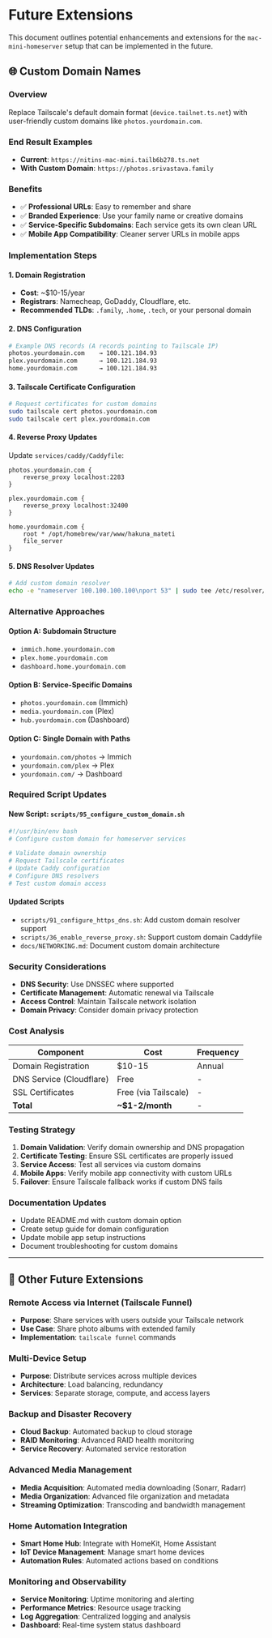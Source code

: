 # Future Extensions

This document outlines potential enhancements and extensions for the `mac-mini-homeserver` setup that can be implemented in the future.

## 🌐 Custom Domain Names

### Overview
Replace Tailscale's default domain format (`device.tailnet.ts.net`) with user-friendly custom domains like `photos.yourdomain.com`.

### End Result Examples
- **Current**: `https://nitins-mac-mini.tailb6b278.ts.net`
- **With Custom Domain**: `https://photos.srivastava.family`

### Benefits
- ✅ **Professional URLs**: Easy to remember and share
- ✅ **Branded Experience**: Use your family name or creative domains
- ✅ **Service-Specific Subdomains**: Each service gets its own clean URL
- ✅ **Mobile App Compatibility**: Cleaner server URLs in mobile apps

### Implementation Steps

#### 1. Domain Registration
- **Cost**: ~$10-15/year
- **Registrars**: Namecheap, GoDaddy, Cloudflare, etc.
- **Recommended TLDs**: `.family`, `.home`, `.tech`, or your personal domain

#### 2. DNS Configuration
```bash
# Example DNS records (A records pointing to Tailscale IP)
photos.yourdomain.com    → 100.121.184.93
plex.yourdomain.com      → 100.121.184.93
home.yourdomain.com      → 100.121.184.93
```

#### 3. Tailscale Certificate Configuration
```bash
# Request certificates for custom domains
sudo tailscale cert photos.yourdomain.com
sudo tailscale cert plex.yourdomain.com
```

#### 4. Reverse Proxy Updates
Update `services/caddy/Caddyfile`:
```caddyfile
photos.yourdomain.com {
    reverse_proxy localhost:2283
}

plex.yourdomain.com {
    reverse_proxy localhost:32400
}

home.yourdomain.com {
    root * /opt/homebrew/var/www/hakuna_mateti
    file_server
}
```

#### 5. DNS Resolver Updates
```bash
# Add custom domain resolver
echo -e "nameserver 100.100.100.100\nport 53" | sudo tee /etc/resolver/yourdomain.com
```

### Alternative Approaches

#### Option A: Subdomain Structure
- `immich.home.yourdomain.com`
- `plex.home.yourdomain.com` 
- `dashboard.home.yourdomain.com`

#### Option B: Service-Specific Domains
- `photos.yourdomain.com` (Immich)
- `media.yourdomain.com` (Plex)
- `hub.yourdomain.com` (Dashboard)

#### Option C: Single Domain with Paths
- `yourdomain.com/photos` → Immich
- `yourdomain.com/plex` → Plex
- `yourdomain.com/` → Dashboard

### Required Script Updates

#### New Script: `scripts/95_configure_custom_domain.sh`
```bash
#!/usr/bin/env bash
# Configure custom domain for homeserver services

# Validate domain ownership
# Request Tailscale certificates
# Update Caddy configuration
# Configure DNS resolvers
# Test custom domain access
```

#### Updated Scripts
- `scripts/91_configure_https_dns.sh`: Add custom domain resolver support
- `scripts/36_enable_reverse_proxy.sh`: Support custom domain Caddyfile
- `docs/NETWORKING.md`: Document custom domain architecture

### Security Considerations
- **DNS Security**: Use DNSSEC where supported
- **Certificate Management**: Automatic renewal via Tailscale
- **Access Control**: Maintain Tailscale network isolation
- **Domain Privacy**: Consider domain privacy protection

### Cost Analysis
| Component | Cost | Frequency |
|-----------|------|-----------|
| Domain Registration | $10-15 | Annual |
| DNS Service (Cloudflare) | Free | - |
| SSL Certificates | Free (via Tailscale) | - |
| **Total** | **~$1-2/month** | - |

### Testing Strategy
1. **Domain Validation**: Verify domain ownership and DNS propagation
2. **Certificate Testing**: Ensure SSL certificates are properly issued
3. **Service Access**: Test all services via custom domains
4. **Mobile Apps**: Verify mobile app connectivity with custom URLs
5. **Failover**: Ensure Tailscale fallback works if custom DNS fails

### Documentation Updates
- Update README.md with custom domain option
- Create setup guide for domain configuration
- Update mobile app setup instructions
- Document troubleshooting for custom domains

---

## 🔄 Other Future Extensions

### Remote Access via Internet (Tailscale Funnel)
- **Purpose**: Share services with users outside your Tailscale network
- **Use Case**: Share photo albums with extended family
- **Implementation**: `tailscale funnel` commands

### Multi-Device Setup
- **Purpose**: Distribute services across multiple devices
- **Architecture**: Load balancing, redundancy
- **Services**: Separate storage, compute, and access layers

### Backup and Disaster Recovery
- **Cloud Backup**: Automated backup to cloud storage
- **RAID Monitoring**: Advanced RAID health monitoring
- **Service Recovery**: Automated service restoration

### Advanced Media Management
- **Media Acquisition**: Automated media downloading (Sonarr, Radarr)
- **Media Organization**: Advanced file organization and metadata
- **Streaming Optimization**: Transcoding and bandwidth management

### Home Automation Integration
- **Smart Home Hub**: Integrate with HomeKit, Home Assistant
- **IoT Device Management**: Manage smart home devices
- **Automation Rules**: Automated actions based on conditions

### Monitoring and Observability
- **Service Monitoring**: Uptime monitoring and alerting
- **Performance Metrics**: Resource usage tracking
- **Log Aggregation**: Centralized logging and analysis
- **Dashboard**: Real-time system status dashboard
